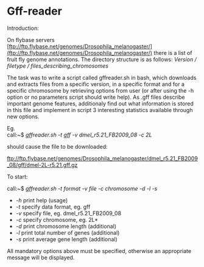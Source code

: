 # Gff-reader

Introduction:

On flybase servers [ftp://ftp.flybase.net/genomes/Drosophila_melanogaster/](ftp://ftp.flybase.net/genomes/Drosophila_melanogaster/)
there is a list of fruit fly genome annotations. The directory structure is as follows:
*Version / filetype / files_describing_chromosomes*

The task was to write a script called gffreader.sh in bash, which downloads and extracts files from a specific version, in a specific format and
for a specific chromosome by retrieving  options from user (or after using the -h option or no parameters script should write help). 
As .gff files describe important genome features, additionaly find out what information is stored in this file and implement in script 3 interesting statistics available through new options. 

Eg.<br />
call:~$ *gffreader.sh -t gff -v dmel_r5.21_FB2009_08 -c 2L*

should cause the file to be downloaded:

ftp://ftp.flybase.net/genomes/Drosophila_melanogaster/dmel_r5.21_FB2009_08/gff/dmel-2L-r5.21.gff.gz

To start:

call:~$ *gffreader.sh -t format -v file -c chromosome -d -l -s*

 - *-h* print help (usage)
 - *-t* specify data format, eg. gff
 - *-v* specify file, eg. dmel_r5.21_FB2009_08
 - *-c* specify chromosome, eg. 2L*
 - *-d* print  chromosome length (additional)
 - *-l* print total number of genes (additional)
 - *-s* print average gene length (additional)
 
All mandatory options above must be specified, otherwise an appropriate message will be displayed.
